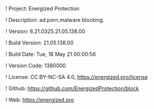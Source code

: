 ! Project: Energized Protection

! Description: ad.porn.malware blocking.

! Version: 6.21.0325.21.05.138.00

! Build Version: 21.05.138.00

! Build Date: Tue, 18 May 21 00:00:56

! Version Code: 1380000

! License: CC BY-NC-SA 4.0, https://energized.pro/license

! Github: https://github.com/EnergizedProtection/block

! Web: https://energized.pro
